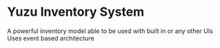 # Yuzu Inventory System
A powerful inventory model able to be used with built in or any other UIs  
Uses event based architecture